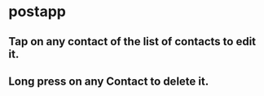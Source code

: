 # postapp
## Tap on any contact of the list of contacts to edit it. 
## Long press on any Contact to delete it.
